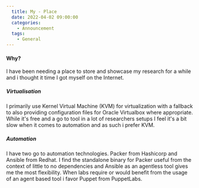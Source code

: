 ```yaml
---
  title: My - Place
  date: 2022-04-02 09:00:00
  categories:
    - Announcement
  tags:
    - General
---
```


#### Why?
I have been needing a place to store and showcase my research for a while and i thought it time I got myself on the Internet.

##### Virtualisation
I primarily use Kernel Virtual Machine (KVM) for virtualization with a fallback to also providing configuration files for Oracle Virtualbox where appropriate. While it's free and a go to tool in a lot of researchers setups I feel it's a bit slow when it comes to automation and as such i prefer KVM.

##### Automation
I have two go to automation technologies. Packer from Hashicorp and Ansible from Redhat. I find the standalone binary for Packer useful from the context of little to no dependencies and Ansible as an agentless tool gives me the most flexibility.
When labs require or would benefit from the usage of an agent based tool i favor Puppet from PuppetLabs.

